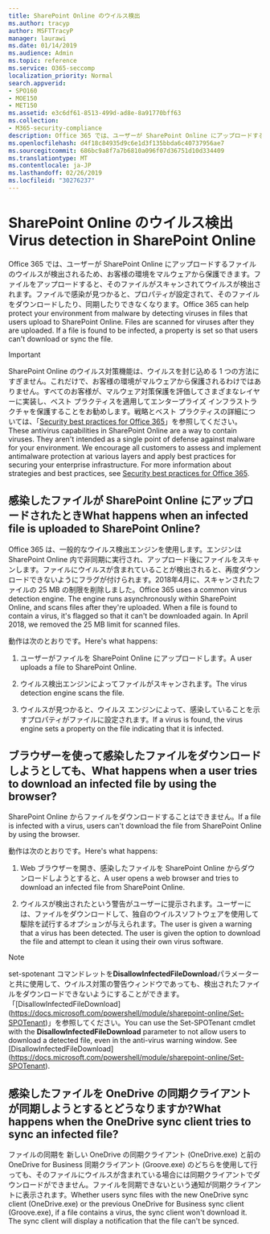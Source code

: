 ```yaml
---
title: SharePoint Online のウイルス検出
ms.author: tracyp
author: MSFTTracyP
manager: laurawi
ms.date: 01/14/2019
ms.audience: Admin
ms.topic: reference
ms.service: O365-seccomp
localization_priority: Normal
search.appverid:
- SPO160
- MOE150
- MET150
ms.assetid: e3c6df61-8513-499d-ad8e-8a91770bff63
ms.collection:
- M365-security-compliance
description: Office 365 では、ユーザーが SharePoint Online にアップロードするファイルのウイルスが検出されるため、お客様の環境をマルウェアから保護できます。ファイルをアップロードすると、そのファイルがスキャンされてウイルスが検出されます。ファイルで感染が見つかると、プロパティが設定されて、そのファイルをダウンロードしたり、同期したりできなくなります。
ms.openlocfilehash: d4f18c84935d9c6e1d3f135bbda6c40737956ae7
ms.sourcegitcommit: 686bc9a8f7a7b6810a096f07d36751d10d334409
ms.translationtype: MT
ms.contentlocale: ja-JP
ms.lasthandoff: 02/26/2019
ms.locfileid: "30276237"
---
```

# <a name="virus-detection-in-sharepoint-online"></a><span data-ttu-id="e7424-105">SharePoint Online のウイルス検出</span><span class="sxs-lookup"><span data-stu-id="e7424-105">Virus detection in SharePoint Online</span></span>

<span data-ttu-id="e7424-p102">Office 365 では、ユーザーが SharePoint Online にアップロードするファイルのウイルスが検出されるため、お客様の環境をマルウェアから保護できます。ファイルをアップロードすると、そのファイルがスキャンされてウイルスが検出されます。ファイルで感染が見つかると、プロパティが設定されて、そのファイルをダウンロードしたり、同期したりできなくなります。</span><span class="sxs-lookup"><span data-stu-id="e7424-p102">Office 365 can help protect your environment from malware by detecting viruses in files that users upload to SharePoint Online. Files are scanned for viruses after they are uploaded. If a file is found to be infected, a property is set so that users can't download or sync the file.</span></span>
  
> [!IMPORTANT]
> <span data-ttu-id="e7424-p103">SharePoint Online のウイルス対策機能は、ウイルスを封じ込める 1 つの方法にすぎません。これだけで、お客様の環境がマルウェアから保護されるわけではありません。すべてのお客様が、マルウェア対策保護を評価してさまざまなレイヤーに実装し、ベスト プラクティスを適用してエンタープライズ インフラストラクチャを保護することをお勧めします。戦略とベスト プラクティスの詳細については、「[Security best practices for Office 365](security-best-practices.md)」を参照してください。</span><span class="sxs-lookup"><span data-stu-id="e7424-p103">These antivirus capabilities in SharePoint Online are a way to contain viruses. They aren't intended as a single point of defense against malware for your environment. We encourage all customers to assess and implement antimalware protection at various layers and apply best practices for securing your enterprise infrastructure. For more information about strategies and best practices, see [Security best practices for Office 365](security-best-practices.md).</span></span> 
  
## <a name="what-happens-when-an-infected-file-is-uploaded-to-sharepoint-online"></a><span data-ttu-id="e7424-113">感染したファイルが SharePoint Online にアップロードされたとき</span><span class="sxs-lookup"><span data-stu-id="e7424-113">What happens when an infected file is uploaded to SharePoint Online?</span></span>

<span data-ttu-id="e7424-p104">Office 365 は、一般的なウイルス検出エンジンを使用します。エンジンは SharePoint Online 内で非同期に実行され、アップロード後にファイルをスキャンします。ファイルにウイルスが含まれていることが検出されると、再度ダウンロードできないようにフラグが付けられます。2018年4月に、スキャンされたファイルの 25 MB の制限を削除しました。</span><span class="sxs-lookup"><span data-stu-id="e7424-p104">Office 365 uses a common virus detection engine. The engine runs asynchronously within SharePoint Online, and scans files after they're uploaded. When a file is found to contain a virus, it's flagged so that it can't be downloaded again. In April 2018, we removed the 25 MB limit for scanned files.</span></span>
  
<span data-ttu-id="e7424-118">動作は次のとおりです。</span><span class="sxs-lookup"><span data-stu-id="e7424-118">Here's what happens:</span></span>
  
1. <span data-ttu-id="e7424-119">ユーザーがファイルを SharePoint Online にアップロードします。</span><span class="sxs-lookup"><span data-stu-id="e7424-119">A user uploads a file to SharePoint Online.</span></span>
    
2. <span data-ttu-id="e7424-120">ウイルス検出エンジンによってファイルがスキャンされます。</span><span class="sxs-lookup"><span data-stu-id="e7424-120">The virus detection engine scans the file.</span></span>
    
3. <span data-ttu-id="e7424-121">ウイルスが見つかると、ウイルス エンジンによって、感染していることを示すプロパティがファイルに設定されます。</span><span class="sxs-lookup"><span data-stu-id="e7424-121">If a virus is found, the virus engine sets a property on the file indicating that it is infected.</span></span>
    
## <a name="what-happens-when-a-user-tries-to-download-an-infected-file-by-using-the-browser"></a><span data-ttu-id="e7424-122">ブラウザーを使って感染したファイルをダウンロードしようとしても、</span><span class="sxs-lookup"><span data-stu-id="e7424-122">What happens when a user tries to download an infected file by using the browser?</span></span>

<span data-ttu-id="e7424-123">SharePoint Online からファイルをダウンロードすることはできません。</span><span class="sxs-lookup"><span data-stu-id="e7424-123">If a file is infected with a virus, users can't download the file from SharePoint Online by using the browser.</span></span>
  
<span data-ttu-id="e7424-124">動作は次のとおりです。</span><span class="sxs-lookup"><span data-stu-id="e7424-124">Here's what happens:</span></span>
  
1. <span data-ttu-id="e7424-125">Web ブラウザーを開き、感染したファイルを SharePoint Online からダウンロードしようとすると、</span><span class="sxs-lookup"><span data-stu-id="e7424-125">A user opens a web browser and tries to download an infected file from SharePoint Online.</span></span>
    
2. <span data-ttu-id="e7424-p105">ウイルスが検出されたという警告がユーザーに提示されます。ユーザーには、ファイルをダウンロードして、独自のウイルスソフトウェアを使用して駆除を試行するオプションが与えられます。</span><span class="sxs-lookup"><span data-stu-id="e7424-p105">The user is given a warning that a virus has been detected. The user is given the option to download the file and attempt to clean it using their own virus software.</span></span>

> [!NOTE]
> <span data-ttu-id="e7424-p106">set-spotenant コマンドレットを**DisallowInfectedFileDownload**パラメーターと共に使用して、ウイルス対策の警告ウィンドウであっても、検出されたファイルをダウンロードできないようにすることができます。「[DisallowInfectedFileDownload] (https://docs.microsoft.com/powershell/module/sharepoint-online/Set-SPOTenant)」を参照してください。</span><span class="sxs-lookup"><span data-stu-id="e7424-p106">You can use the Set-SPOTenant cmdlet with the **DisallowInfectedFileDownload** parameter to not allow users to download a detected file, even in the anti-virus warning window. See [DisallowInfectedFileDownload] (https://docs.microsoft.com/powershell/module/sharepoint-online/Set-SPOTenant).</span></span>
    
## <a name="what-happens-when-the-onedrive-sync-client-tries-to-sync-an-infected-file"></a><span data-ttu-id="e7424-130">感染したファイルを OneDrive の同期クライアントが同期しようとするとどうなりますか?</span><span class="sxs-lookup"><span data-stu-id="e7424-130">What happens when the OneDrive sync client tries to sync an infected file?</span></span>

<span data-ttu-id="e7424-p107">ファイルの同期を 新しい OneDrive の同期クライアント (OneDrive.exe) と前の OneDrive for Business 同期クライアント (Groove.exe) のどちらを使用して行っても、そのファイルにウイルスが含まれている場合には同期クライアントでダウンロードができません。ファイルを同期できないという通知が同期クライアントに表示されます。</span><span class="sxs-lookup"><span data-stu-id="e7424-p107">Whether users sync files with the new OneDrive sync client (OneDrive.exe) or the previous OneDrive for Business sync client (Groove.exe), if a file contains a virus, the sync client won't download it. The sync client will display a notification that the file can't be synced.</span></span>
  

